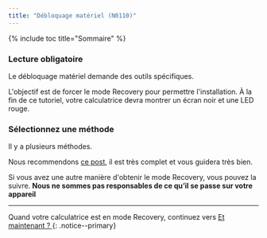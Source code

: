 ```yaml
---
title: "Débloquage matériel (N0110)"
---
```


{% include toc title="Sommaire" %}

### Lecture obligatoire

Le débloquage matériel demande des outils spécifiques.

L'objectif est de forcer le mode Recovery pour permettre l'installation.
À la fin de ce tutoriel, votre calculatrice devra montrer un écran noir et une LED rouge.

### Sélectionnez une méthode

Il y a plusieurs méthodes.

Nous recommendons [ce post](https://tiplanet.org/forum/viewtopic.php?f=113&t=25191&p=263495), il est très complet et vous guidera très bien.

Si vous avez une autre manière d'obtenir le mode Recovery, vous pouvez la suivre. **Nous ne sommes pas responsables de ce qu’il se passe sur votre appareil**

___

Quand votre calculatrice est en mode Recovery, continuez vers [Et maintenant ? ](n0110-now-what)
{: .notice--primary}
